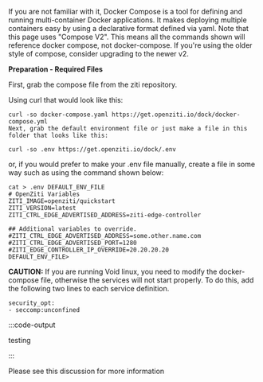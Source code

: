 If you are not familiar with it, Docker Compose is a tool for defining and running multi-container Docker applications. It makes deploying multiple containers easy by using a declarative format defined via yaml. Note that this page uses "Compose V2". This means all the commands shown will reference docker compose, not docker-compose. If you're using the older style of compose, consider upgrading to the newer v2.

**Preparation - Required Files**

First, grab the compose file from the ziti repository.

Using curl that would look like this:

```
curl -so docker-compose.yaml https://get.openziti.io/dock/docker-compose.yml
Next, grab the default environment file or just make a file in this folder that looks like this:
```

```
curl -so .env https://get.openziti.io/dock/.env
```

or, if you would prefer to make your .env file manually, create a file in some way such as using the command shown below:

```
cat > .env DEFAULT_ENV_FILE
# OpenZiti Variables
ZITI_IMAGE=openziti/quickstart
ZITI_VERSION=latest
ZITI_CTRL_EDGE_ADVERTISED_ADDRESS=ziti-edge-controller

## Additional variables to override. 
#ZITI_CTRL_EDGE_ADVERTISED_ADDRESS=some.other.name.com
#ZITI_CTRL_EDGE_ADVERTISED_PORT=1280
#ZITI_EDGE_CONTROLLER_IP_OVERRIDE=20.20.20.20
DEFAULT_ENV_FILE>
```

**CAUTION:** If you are running Void linux, you need to modify the docker-compose file, otherwise the services will not start properly. To do this, add the following two lines to each service definition.

```
security_opt:
- seccomp:unconfined
```

:::code-output

testing

:::

Please see this discussion for more information